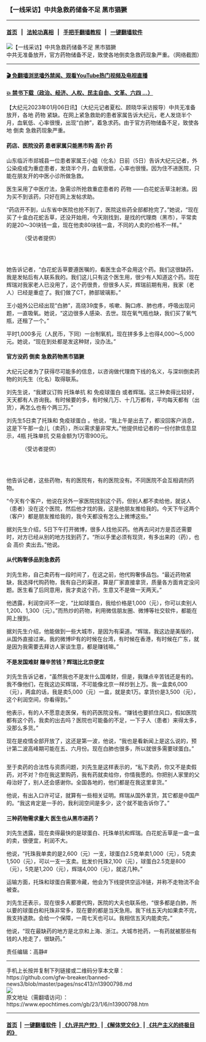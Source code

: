 ### 【一线采访】中共急救药储备不足 黑市猖獗
------------------------

#### [首页](https://github.com/gfw-breaker/banned-news3/blob/master/README.md) &nbsp;&nbsp;|&nbsp;&nbsp; [法轮功真相](https://github.com/begood0513/basic/blob/master/README.md)  &nbsp;&nbsp;|&nbsp;&nbsp; [手把手翻墙教程](https://github.com/gfw-breaker/guides/wiki)  &nbsp;&nbsp;|&nbsp;&nbsp; [一键翻墙软件](https://github.com/gfw-breaker/nogfw/blob/master/README.md)  



<div><img alt="【一线采访】中共急救药储备不足 黑市猖獗" class="attachment-djy_600_400 size-djy_600_400 wp-post-image" src="https://i.epochtimes.com/assets/uploads/2023/01/id13900984-Collage-Maker-06-Jan-2023-03.52-PM.jpg"/>
<div class="caption">
 中共无准备放开，官方药物储备不足，致使各地倒卖急救药现象严重。（网络截图）
</div></div><hr/>

#### [ 🎬  免翻墙浏览墙外禁闻、观看YouTube热门视频及电视直播](https://github.com/gfw-breaker/HelloWorld)

#### [ 💥  禁书下载（政治、经济、人权、民主自由、文革、六四 ...）](https://github.com/gfw-breaker/books/blob/master/README.md)

<div><p>
 【大纪元2023年01月06日讯】（大纪元记者夏松、顾晓华采访报导）中共无准备放开，各地
 <ok href="https://www.epochtimes.com/gb/tag/%E8%8D%AF%E7%89%A9.html">
  药物
 </ok>
 紧缺。在网上紧急救助的患者家属告诉大纪元，老人发烧半个月，血氧低、心率很慢，出现“白肺”，着急求药。由于官方药物储备不足，致使各地
 <ok href="https://www.epochtimes.com/gb/tag/%E5%80%92%E5%8D%96.html">
  倒卖
 </ok>
 急救药现象严重。
</p>
<h4>
 药店、医院没药 患者家属只能黑市购
 <ok href="https://www.epochtimes.com/gb/tag/%E9%AB%98%E4%BB%B7.html">
  高价
 </ok>
 药
</h4>
<p>
 山东临沂市郯城县一位患者家属王小姐（化名）日前（5日）告诉大纪元记者，外公染疫成为重症患者，发烧半个月，血氧很低，心率也很慢。因为住不进医院，只能在朋友开的中医小诊所做急救。
</p>
<p>
 医生采用了中医疗法，急需诊所抢救重症患者的
 <ok href="https://www.epochtimes.com/gb/tag/%E8%8D%AF%E7%89%A9.html">
  药物
 </ok>
 ——白花蛇舌草注射液。因为买不到该药，只好在网上发帖求助。
</p>
<p>
 “药店开不到，山东省中医院也抢不到了，医院这些药全部都抢完了。”她说，“现在买了十盒白花蛇舌草，还没开始用，今天刚找到，是找的代理商（黑市），平常卖的是20～30块钱一盒，现在他卖80块钱一盒，不同的人卖的价格不一样。”
</p>
<figure aria-describedby="caption-attachment-13900949" class="wp-caption aligncenter" id="attachment_13900949" style="width: 450px">
 <ok href="https://i.epochtimes.com/assets/uploads/2023/01/id13900949-08b773325ed268be89e4fa16.jpg" target="_blank">
  <img alt="" class="size-medium wp-image-13900949" src="https://i.epochtimes.com/assets/uploads/2023/01/id13900949-08b773325ed268be89e4fa16-450x201.jpg"/>
 </ok>
 <br/><figcaption class="wp-caption-text" id="caption-attachment-13900949">
  （受访者提供）
 </figcaption><br/>
</figure><br/>
<p>
 她告诉记者，“白花蛇舌草要遵医嘱的，看医生会不会用这个药。我们这很缺药，我是发帖后有人联系我的。我们这儿只有这个医生用，很少有人知道这个药。现在辉瑞对我家老人已没用了，这个药很贵，但很多人买，辉瑞前期有用，我家（老人）已经是重症了。我们做了CT，肺部玻璃影。”
</p>
<p>
 王小姐外公已经出现“白肺”，高烧39度多，咳嗽、胸口疼、肺也疼，呼吸出现问题，一直吸氧。她说，“这边很多人感染、去世。现在氧气瓶也缺，我们买了氧气瓶，还租了一个。”
</p>
<p>
 平时1,000多元（人民币，下同）一台制氧机，现在拼多多上也得4,000～5,000元。她说，“现在到处都是发这种财，没办法。”
</p>
<h4>
 官方没药
 <ok href="https://www.epochtimes.com/gb/tag/%E5%80%92%E5%8D%96.html">
  倒卖
 </ok>
 急救药物黑市猖獗
</h4>
<p>
 大纪元记者为了获得尽可能多的信息，以咨询做代理商下线的名义，与深圳倒卖药物的刘先生（化名）取得联系。
</p>
<p>
 刘先生说，“我建议订购
 <ok href="https://www.epochtimes.com/gb/tag/%E6%89%98%E7%8F%A0%E5%8D%95%E6%8A%97.html">
  托珠单抗
 </ok>
 和
 <ok href="https://www.epochtimes.com/gb/tag/%E5%85%8D%E7%96%AB%E7%90%83%E8%9B%8B%E7%99%BD.html">
  免疫球蛋白
 </ok>
 或者辉瑞。这三种卖得比较好，天天都有人咨询我。有时候要的多，有时候几万、十几万都有，平均每天都有（出货），再怎么也有个两三万。”
</p>
<p>
 刘先生5日卖了托珠和
 <ok href="https://www.epochtimes.com/gb/tag/%E5%85%8D%E7%96%AB%E7%90%83%E8%9B%8B%E7%99%BD.html">
  免疫球蛋白
 </ok>
 。他说，“我上午是出去了，都没回客户消息，这是下午那一会儿（卖药），所以需求量非常大。”他提供给记者的一份付款信息显示，4瓶
 <ok href="https://www.epochtimes.com/gb/tag/%E6%89%98%E7%8F%A0%E5%8D%95%E6%8A%97.html">
  托珠单抗
 </ok>
 交易金额为1万零900元。
</p>
<figure aria-describedby="caption-attachment-13900976" class="wp-caption aligncenter" id="attachment_13900976" style="width: 300px">
 <ok href="https://i.epochtimes.com/assets/uploads/2023/01/id13900976-e03f2b55c9bfda20414779ff.jpg" target="_blank">
  <img alt="" class="size-small wp-image-13900976" src="https://i.epochtimes.com/assets/uploads/2023/01/id13900976-e03f2b55c9bfda20414779ff-300x649.jpg"/>
 </ok>
 <br/><figcaption class="wp-caption-text" id="caption-attachment-13900976">
  （受访者提供）
 </figcaption><br/>
</figure><br/>
<p>
 他告诉记者，这些药物，有的医院有，有的医院没有。不同医院不会互相调剂药物。
</p>
<p>
 “今天有个客户，他说在另外一家医院找到这个药，但别人都不卖给他，就说人（患者）没在这个医院，然后他才找的我，这是他朋友推给我的。今天下午这两个（客户）都是朋友推给我的，我今天都没有怎么上微博这些。”
</p>
<p>
 据刘先生介绍，5日下午打开微博，很多人找他买药。他再去问对方是否还需要时，对方已经从别的地方找到药了。“所以手里必须有现货，有多出来的（药），也会
 <ok href="https://www.epochtimes.com/gb/tag/%E9%AB%98%E4%BB%B7.html">
  高价
 </ok>
 卖出去。”他说。
</p>
<h4>
 从代购奢侈品到急救药
</h4>
<p>
 刘先生称，自己卖药有一段时间了，在这之前，他代购奢侈品包。“最近药物紧缺，我选择代购药物，我有自己的渠道，算是厂家直接拿货，质量各方面肯定没问题。医生看了后同意用，我才卖这个药，生意又不是做一天两天。”
</p>
<p>
 他透露，利润空间不一定，“比如球蛋白，我给价格是1,000（元），你可以卖别人1,200、1,300（元）。”而热炒的药物，利用微信朋友圈、微博等社交软件，都能在网上搜到。
</p>
<p>
 据刘先生介绍，他能做到一些大城市，是因为有渠道。“辉瑞，我这边是美版的，从国外直接过来。我的微博IP有的时候在台湾，有时候在香港，有时候在广东，就是因为我需要去拜访人家谈生意，都是赚钱嘛。”
</p>
<h4>
 不是发国难财 赚辛苦钱？辉瑞比北京便宜
</h4>
<p>
 刘先生告诉记者，“虽然我也不是发什么国难财，但是，我赚点辛苦钱还是有的。我不像他们，在我这边买辉瑞，不可能像北京一样炒到上万。我一盒卖6,000（元），两盒的话，我是卖5,000（元）一盒，就是卖1万。拿货价是3,500（元），这个利润空间，你看得到。”
</p>
<p>
 他表示，有的人不愿意走医保，有的药医院没有。“赚钱也要抓住风口，假如医院都有这个药，我卖的出去吗？医院也可能备的不足，一下子人（患者）来得太多，没那么多货。”
</p>
<p>
 现在是疫情全部开放了，这还是第一波，他说，“我也是看新闻上是这么说的，预计第二波高峰期可能在五、六月份。现在白肺也很多，所以就很多需要球蛋白。”
</p>
<p>
 <ok href="https://i.epochtimes.com/assets/uploads/2023/01/id13901008-518e45d3126b870a7f921a23222e356c.png">
  <img alt="" class="size-medium wp-image-13901008 aligncenter" src="https://i.epochtimes.com/assets/uploads/2023/01/id13901008-518e45d3126b870a7f921a23222e356c-450x269.png"/>
 </ok>
</p>
<p>
 至于卖药的合法性与资质问题，刘先生是这样表示的，“私下卖药，你又不是卖假药，对不对？你在我这里购药，我有药就卖给你，你情我愿的。你把别人家里的父母治好了，别人还会感谢你。全国各地的，他们都是在我这里拿货。”
</p>
<p>
 他说，有出入口许可证，就算有一些相关证明。辉瑞从国外拿货，其它都是中国产的。“我这肯定是一手的，我利润空间是多少，这个就不能告诉你了。”
</p>
<h4>
 三种药物需求量大 医生也从黑市进药？
</h4>
<p>
 刘先生透露，现在卖得最快的是球蛋白、托珠单抗和辉瑞。白花蛇舌草是一盒一盒的卖，很便宜，利润不大。
</p>
<p>
 他说，“托珠我单卖的是2,600（元）一支，球蛋白2.5克单卖1,000（元），5克卖1,500（元），可以一支一支卖。批发价托珠2,100（元），球蛋白2.5克是800（元），5克是1,200（元），辉瑞4,000（元），就这几种。”
</p>
<p>
 运输方面，托珠和球蛋白需要冷藏，他会为下线提供空运冷链，并称不走物流不会被查。
</p>
<p>
 刘先生还表示，现在很多人都要代购，医院的大夫也联系他，“很多都是白肺，所以要的球蛋白和托珠非常多，现在要的都是当天急用。我下线五天内如果卖不完，我支持退款。会给一个保障，一周七天也可以。我相信五天内能卖完。”
</p>
<p>
 他说，“现在最缺药的地方是北京和上海、浙江。大城市抢药，一有药就被那些有钱的人抢走了，很缺药。”
</p>
<p>
 责任编辑：高静#
</p>
</div>
<hr/>
手机上长按并复制下列链接或二维码分享本文章：<br/>
https://github.com/gfw-breaker/banned-news3/blob/master/pages/nsc413/n13900798.md <br/>
<a href='https://github.com/gfw-breaker/banned-news3/blob/master/pages/nsc413/n13900798.md'><img src='https://github.com/gfw-breaker/banned-news3/blob/master/pages/nsc413/n13900798.md.png'/></a> <br/>
原文地址（需翻墙访问）：https://www.epochtimes.com/gb/23/1/6/n13900798.htm


------------------------
#### [首页](https://github.com/gfw-breaker/banned-news3/blob/master/README.md) &nbsp;|&nbsp; [一键翻墙软件](https://github.com/gfw-breaker/nogfw/blob/master/README.md) &nbsp;| [《九评共产党》](https://github.com/gfw-breaker/9ping.md/blob/master/README.md#九评之一评共产党是什么) | [《解体党文化》](https://github.com/gfw-breaker/jtdwh.md/blob/master/README.md) | [《共产主义的终极目的》](https://github.com/gfw-breaker/gczydzjmd.md/blob/master/README.md)


<img src='http://gfw-breaker.win/banned-news3/pages/nsc413/n13900798.md' width='0px' height='0px'/>